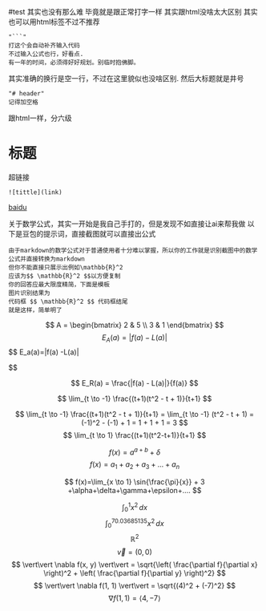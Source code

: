 #test 
其实也没有那么难
毕竟就是跟正常打字一样
其实跟html没啥太大区别
其实也可以用html标签不过不推荐
```
"```"
打这个会自动补齐输入代码
不过输入公式也行，好看点.
有一年的时间，必须得好好规划。别临时抱佛脚。
```
其实准确的换行是空一行，不过在这里貌似也没啥区别.
然后大标题就是井号
```
"# header"
记得加空格
```
跟html一样，分六级
# 标题

超链接
```hyperlink
![tittle](link)
```
[baidu](https://www.baidu.com)

关于数学公式，其实一开始是我自己手打的，但是发现不如直接让ai来帮我做
以下是豆包的提示词，直接截图就可以直接出公式
```
由于markdown的数学公式对于普通使用者十分难以掌握，所以你的工作就是识别截图中的数学公式并直接转换为markdown
但你不能直接只展示出例如\mathbb{R}^2 
应该为$$ \mathbb{R}^2 $$以方便复制 
你的回答应最大限度精简，下面是模板 
图片识别结果为 
代码框 $$ \mathbb{R}^2 $$ 代码框结尾 
就是这样，简单明了
```

$$ A = \begin{bmatrix} 2 & 5 \\ 3 & 1 \end{bmatrix} $$$$ E_A(a) = |f(a) - L(a)| $$
$$ E_a(a)=|f(a) -L(a)|

$$

$$ E_R(a) = \frac{|f(a) - L(a)|}{f(a)} $$


$$ \lim_{t \to -1} \frac{(t+1)(t^2 - t + 1)}{t+1} $$

$$ \lim_{t \to -1} \frac{(t+1)(t^2 - t + 1)}{t+1} = \lim_{t \to -1} (t^2 - t + 1) = (-1)^2 - (-1) + 1 = 1 + 1 + 1 = 3 $$
$$ \lim_{t \to 1} \frac{(t+1)(t^2-t+1)}{t+1} $$

$$f(x)=a^{a+b}+δ $$
$$ f(x)=a_1+a_2+a_3 + ...+a_n $$

$$
f(x)=\lim_{x \to 1} \sin{\frac{\pi}{x}} + 3 +\alpha+\delta+\gamma+\epsilon+....
$$

$$\int_0^1 x^2 \, dx$$
$$\int_{0}^{70.03685135} x^2\,dx $$
$$ \mathbb{R}^2 $$
$$ \vec{v} = (0, 0) $$
$$ \vert\vert \nabla f(x, y) \vert\vert = \sqrt{\left( \frac{\partial f}{\partial x} \right)^2 + \left( \frac{\partial f}{\partial y} \right)^2} $$
$$ \vert\vert \nabla f(1, 1) \vert\vert = \sqrt{(4)^2 + (-7)^2} $$
$$ \nabla f(1, 1) = \langle 4, -7 \rangle $$
